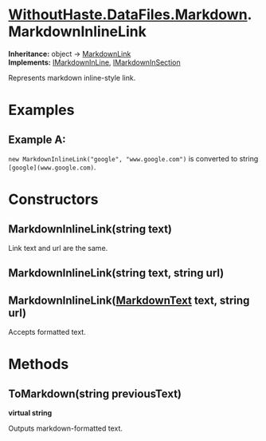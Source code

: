 # [WithoutHaste.DataFiles.Markdown](TableOfContents.WithoutHaste.DataFiles.Markdown.md).MarkdownInlineLink

**Inheritance:** object → [MarkdownLink](WithoutHaste.DataFiles.Markdown.MarkdownLink.md)  
**Implements:** [IMarkdownInLine](WithoutHaste.DataFiles.Markdown.IMarkdownInLine.md), [IMarkdownInSection](WithoutHaste.DataFiles.Markdown.IMarkdownInSection.md)  

Represents markdown inline-style link.  

# Examples

## Example A:

`new MarkdownInlineLink("google", "www.google.com")` is converted to string `[google](www.google.com)`.  

# Constructors

## MarkdownInlineLink(string text)

Link text and url are the same.  

## MarkdownInlineLink(string text, string url)

## MarkdownInlineLink([MarkdownText](WithoutHaste.DataFiles.Markdown.MarkdownText.md) text, string url)

Accepts formatted text.  

# Methods

## ToMarkdown(string previousText)

**virtual string**  

Outputs markdown-formatted text.  

